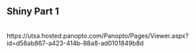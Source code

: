 ## Shiny Part 1
</br>
https://utsa.hosted.panopto.com/Panopto/Pages/Viewer.aspx?id=d58ab867-a423-414b-88a8-ad0101849b8d